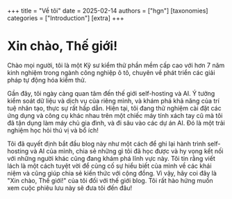 +++
title = "Về tôi"
date = 2025-02-14
authors = ["hgn"]
[taxonomies]
categories = ["Introduction"]
[extra]
+++
# Xin chào, Thế giới!

Chào mọi người, tôi là một Kỹ sư kiểm thử phần mềm cấp cao với hơn 7 năm kinh nghiệm trong ngành công nghiệp ô tô, chuyên về phát triển các giải pháp tự động hóa kiểm thử.

Gần đây, tôi ngày càng quan tâm đến thế giới self-hosting và AI. Ý tưởng kiểm soát dữ liệu và dịch vụ của riêng mình, và khám phá khả năng của trí tuệ nhân tạo, thực sự rất hấp dẫn. Hiện tại, tôi đang thử nghiệm cài đặt các ứng dụng và công cụ khác nhau trên một chiếc máy tính xách tay cũ mà tôi đã tận dụng làm máy chủ gia đình, và đi sâu vào các dự án AI. Đó là một trải nghiệm học hỏi thú vị và bổ ích!

Tôi đã quyết định bắt đầu blog này như một cách để ghi lại hành trình self-hosting và AI của mình, chia sẻ những gì tôi đã học được và hy vọng kết nối với những người khác cũng đang khám phá lĩnh vực này. Tôi tin rằng viết lách là một cách tuyệt vời để củng cố sự hiểu biết của mình về các khái niệm và cũng giúp chia sẻ kiến thức với cộng đồng. Vì vậy, hãy coi đây là "Xin chào, Thế giới!" của tôi đối với thế giới blog. Tôi rất hào hứng muốn xem cuộc phiêu lưu này sẽ đưa tôi đến đâu!
